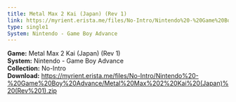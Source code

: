 ```yaml
---
title: Metal Max 2 Kai (Japan) (Rev 1)
link: https://myrient.erista.me/files/No-Intro/Nintendo%20-%20Game%20Boy%20Advance/Metal%20Max%202%20Kai%20(Japan)%20(Rev%201).zip
type: single1
System: Nintendo - Game Boy Advance
---
```

<b>Game:</b> Metal Max 2 Kai (Japan) (Rev 1)<br>
<b>System:</b> Nintendo - Game Boy Advance<br>
<b>Collection:</b> No-Intro<br>
<b>Download:</b> https://myrient.erista.me/files/No-Intro/Nintendo%20-%20Game%20Boy%20Advance/Metal%20Max%202%20Kai%20(Japan)%20(Rev%201).zip
